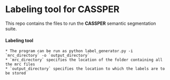 # Labeling tool for CASSPER

This repo contains the files to run the **CASSPER** semantic segmentation suite. 

#### Labeling tool

``` The mrc files to be labeled are to be put into a folder.
* The program can be run as python label_generator.py -i `mrc_directory` -o `output_directory`
* `mrc_directory` specifies the location of the folder containing all the mrc files
* `output_directory` specifies the location to which the labels are to be stored
```  
